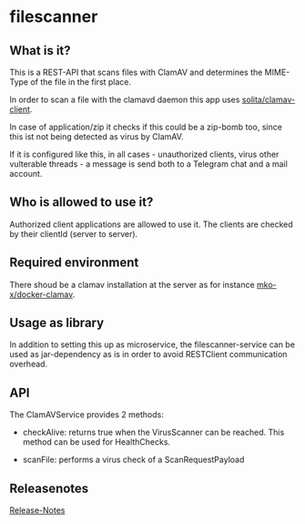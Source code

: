 # filescanner

## What is it?

This is a REST-API that scans files with ClamAV and determines the MIME-Type of the file in the first place.

In order to scan a file with the clamavd daemon this app uses [solita/clamav-client](https://github.com/solita/clamav-java).

In case of application/zip it checks if this could be a zip-bomb too, since this ist not being detected as virus by ClamAV.

If it is configured like this, in all cases - unauthorized clients, virus other vulterable threads -  a message is send both to a Telegram chat and a mail account.

## Who is allowed to use it?

Authorized client applications are allowed to use it. The clients are checked by their clientId (server to server).

## Required environment

There shoud be a clamav installation at the server as for instance [mko-x/docker-clamav](https://github.com/mko-x/docker-clamav).

## Usage as library

In addition to setting this up as microservice, the filescanner-service can be used as jar-dependency as is in order to avoid RESTClient communication overhead.

## API

The ClamAVService provides 2 methods:

* checkAlive: returns true when the VirusScanner can be reached. This method can be used for HealthChecks.

* scanFile: performs a virus check of a ScanRequestPayload


## Releasenotes

[Release-Notes](RELEASE-NOTES.md)
